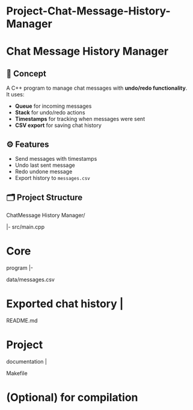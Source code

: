 # Project-Chat-Message-History-Manager
# Chat Message History Manager

## 📌 Concept
A C++ program to manage chat messages with **undo/redo functionality**.  
It uses:
- **Queue** for incoming messages
- **Stack** for undo/redo actions
- **Timestamps** for tracking when messages were sent
- **CSV export** for saving chat history

## ⚙️ Features
- Send messages with timestamps
- Undo last sent message
- Redo undone message
- Export history to `messages.csv`

## 🗂️ Project Structure
ChatMessage History Manager/

|- src/main.cpp

# Core

program |-

data/messages.csv

# Exported chat history |

README.md

# Project

documentation |

Makefile

# (Optional) for compilation
